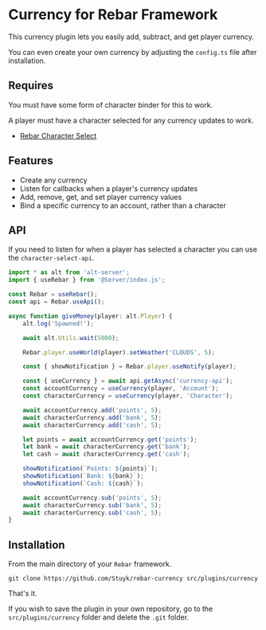 # Currency for Rebar Framework

This currency plugin lets you easily add, subtract, and get player currency.

You can even create your own currency by adjusting the `config.ts` file after installation.

## Requires

You must have some form of character binder for this to work.

A player must have a character selected for any currency updates to work.

-   [Rebar Character Select](https://github.com/Stuyk/rebar-character-select)

## Features

-   Create any currency
-   Listen for callbacks when a player's currency updates
-   Add, remove, get, and set player currency values
-   Bind a specific currency to an account, rather than a character

## API

If you need to listen for when a player has selected a character you can use the `character-select-api`.

```ts
import * as alt from 'alt-server';
import { useRebar } from '@Server/index.js';

const Rebar = useRebar();
const api = Rebar.useApi();

async function giveMoney(player: alt.Player) {
    alt.log('Spawned!');

    await alt.Utils.wait(5000);

    Rebar.player.useWorld(player).setWeather('CLOUDS', 5);

    const { showNotification } = Rebar.player.useNotify(player);

    const { useCurrency } = await api.getAsync('currency-api');
    const accountCurrency = useCurrency(player, 'Account');
    const characterCurrency = useCurrency(player, 'Character');

    await accountCurrency.add('points', 5);
    await characterCurrency.add('bank', 5);
    await characterCurrency.add('cash', 5);

    let points = await accountCurrency.get('points');
    let bank = await characterCurrency.get('bank');
    let cash = await characterCurrency.get('cash');

    showNotification(`Points: ${points}`);
    showNotification(`Bank: ${bank}`);
    showNotification(`Cash: ${cash}`);

    await accountCurrency.sub('points', 5);
    await characterCurrency.sub('bank', 5);
    await characterCurrency.sub('cash', 5);
}
```

## Installation

From the main directory of your `Rebar` framework.

```
git clone https://github.com/Stuyk/rebar-currency src/plugins/currency
```

That's it.

If you wish to save the plugin in your own repository, go to the `src/plugins/currency` folder and delete the `.git` folder.
